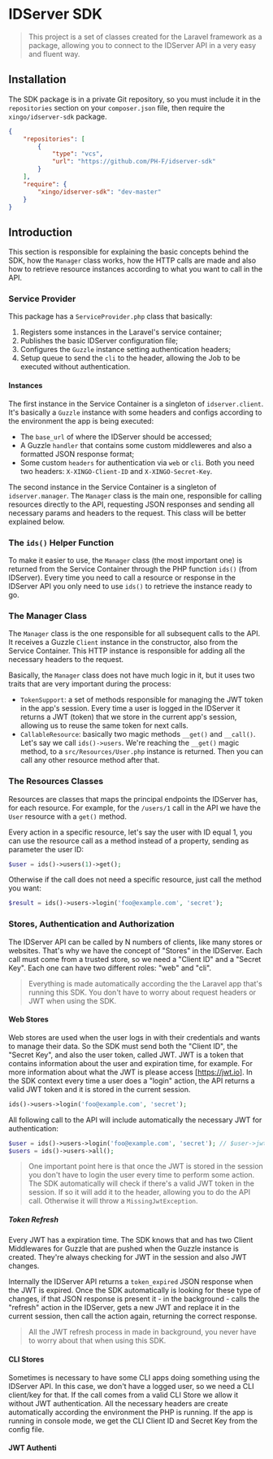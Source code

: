 # IDServer SDK

> This project is a set of classes created for the Laravel framework as a package, allowing you to connect to the IDServer API in a very easy and fluent way.

## Installation

The SDK package is in a private Git repository, so you must include it in the `repositories` section on your `composer.json` file, then require the `xingo/idserver-sdk` package.

```json
{
    "repositories": [
        {
            "type": "vcs",
            "url": "https://github.com/PH-F/idserver-sdk"
        }
    ],
    "require": {
        "xingo/idserver-sdk": "dev-master"
    }
}
```

## Introduction

This section is responsible for explaining the basic concepts behind the SDK, how the `Manager` class works, how the HTTP calls are made and also how to retrieve resource instances according to what you want to call in the API.

### Service Provider

This package has a `ServiceProvider.php` class that basically:

1. Registers some instances in the Laravel's service container;
2. Publishes the basic IDServer configuration file;
3. Configures the `Guzzle` instance setting authentication headers;
4. Setup queue to send the `cli` to the header, allowing the Job to be executed without authentication. 

#### Instances

The first instance in the Service Container is a singleton of `idserver.client`. It's basically a `Guzzle` instance with some headers and configs according to the environment the app is being executed:

- The `base_url` of where the IDServer should be accessed;
- A Guzzle `handler` that contains some custom middleweres and also a formatted JSON response format;
- Some custom `headers` for authentication via `web` or `cli`. Both you need two headers: `X-XINGO-Client-ID` and `X-XINGO-Secret-Key`.

The second instance in the Service Container is a singleton of `idserver.manager`. The `Manager` class is the main one, responsible for calling resources directly to the API, requesting JSON responses and sending all necessary params and headers to the request. This class will be better explained below.

### The `ids()` Helper Function

To make it easier to use, the `Manager` class (the most important one) is returned from the Service Container through the PHP function `ids()` (from IDServer). Every time you need to call a resource or response in the IDServer API you only need to use `ids()` to retrieve the instance ready to go. 

### The Manager Class

The `Manager` class is the one responsible for all subsequent calls to the API. It receives a Guzzle `Client` instance in the constructor, also from the Service Container. This HTTP instance is responsible for adding all the necessary headers to the request.

Basically, the `Manager` class does not have much logic in it, but it uses two traits that are very important during the process:

- `TokenSupport`: a set of methods responsible for managing the JWT token in the app's session. Every time a user is logged in the IDServer it returns a JWT (token) that we store in the current app's session, allowing us to reuse the same token for next calls.
- `CallableResource`: basically two magic methods `__get()` and `__call()`. Let's say we call `ids()->users`. We're reaching the `__get()` magic method, to a `src/Resources/User.php` instance is returned. Then you can call any other resource method after that.  

### The Resources Classes

Resources are classes that maps the principal endpoints the IDServer has, for each resource. For example, for the `/users/1` call in the API we have the `User` resource with a `get()` method. 

Every action in a specific resource, let's say the user with ID equal 1, you can use the resource call as a method instead of a property, sending as parameter the user ID:

```php
$user = ids()->users(1)->get();
```

Otherwise if the call does not need a specific resource, just call the method you want:

```php
$result = ids()->users->login('foo@example.com', 'secret');
``` 

### Stores, Authentication and Authorization

The IDServer API can be called by N numbers of clients, like many stores or websites. That's why we have the concept of "Stores" in the IDServer. Each call must come from a trusted store, so we need a "Client ID" and a "Secret Key". Each one can have two different roles: "web" and "cli".

> Everything is made automatically according the the Laravel app that's running this SDK. You don't have to worry about request headers or JWT when using the SDK.

#### Web Stores

Web stores are used when the user logs in with their credentials and wants to manage their data. So the SDK must send both the "Client ID", the "Secret Key", and also the user token, called JWT. JWT is a token that contains information about the user and expiration time, for example. For more information about what the JWT is please access [https://jwt.io]. In the SDK context every time a user does a "login" action, the API returns a valid JWT token and it is stored in the current session.

```php
ids()->users->login('foo@example.com', 'secret');
```

All following call to the API will include automatically the necessary JWT for authentication:

```php
$user = ids()->users->login('foo@example.com', 'secret'); // $user->jwtToken()
$users = ids()->users->all();
```

> One important point here is that once the JWT is stored in the session you don't have to login the user every time to perform some action. The SDK automatically will check if there's a valid JWT token in the session. If so it will add it to the header, allowing you to do the API call. Otherwise it will throw a `MissingJwtException`.

##### Token Refresh

Every JWT has a expiration time. The SDK knows that and has two Client Middlewares for Guzzle that are pushed when the Guzzle instance is created. They're always checking for JWT in the session and also JWT changes.

Internally the IDServer API returns a `token_expired` JSON response when the JWT is expired. Once the SDK automatically is looking for these type of changes, if that JSON response is present it - in the background -  calls the "refresh" action in the IDServer, gets a new JWT and replace it in the current session, then call the action again, returning the correct response.

> All the JWT refresh process in made in background, you never have to worry about that when using this SDK. 

#### CLI Stores

Sometimes is necessary to have some CLI apps doing something using the IDServer API. In this case, we don't have a logged user, so we need a CLI client/key for that. If the call comes from a valid CLI Store we allow it without JWT authentication. All the necessary headers are create automatically according the environment the PHP is running. If the app is running in console mode, we get the CLI Client ID and Secret Key from the config file. 

#### JWT Authenti



